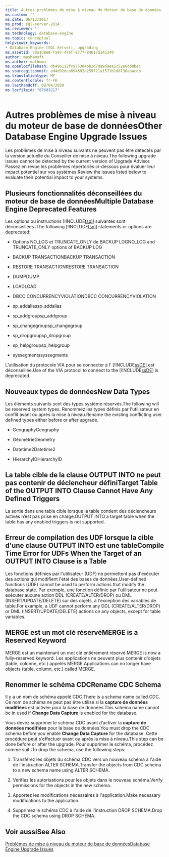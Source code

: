 ```yaml
---
title: Autres problèmes de mise à niveau de Moteur de base de données | Microsoft Docs
ms.custom: ''
ms.date: 06/13/2017
ms.prod: sql-server-2014
ms.reviewer: ''
ms.technology: database-engine
ms.topic: conceptual
helpviewer_keywords:
- Database Engine [SQL Server], upgrading
ms.assetid: 78a1d8e8-fa97-476f-8777-84617d145340
author: mashamsft
ms.author: mathoma
ms.openlocfilehash: db496112fc975304bb2d7da9d9ea1c52e6dd8bec
ms.sourcegitcommit: ad4d92dce894592a259721a1571b1d8736abacdb
ms.translationtype: MT
ms.contentlocale: fr-FR
ms.lasthandoff: 08/04/2020
ms.locfileid: "87603217"
---
```

# <a name="other-database-engine-upgrade-issues"></a><span data-ttu-id="c3d9e-102">Autres problèmes de mise à niveau du moteur de base de données</span><span class="sxs-lookup"><span data-stu-id="c3d9e-102">Other Database Engine Upgrade Issues</span></span>
  <span data-ttu-id="c3d9e-103">Les problèmes de mise à niveau suivants ne peuvent pas être détectés par la version actuelle du Conseiller de mise à niveau.</span><span class="sxs-lookup"><span data-stu-id="c3d9e-103">The following upgrade issues cannot be detected by the current version of Upgrade Advisor.</span></span> <span data-ttu-id="c3d9e-104">Passez en revue les problèmes répertoriés ci-dessous pour évaluer leur impact potentiel sur vos systèmes.</span><span class="sxs-lookup"><span data-stu-id="c3d9e-104">Review the issues listed below to evaluate their potential impact to your systems.</span></span>  
  
## <a name="multiple-database-engine-deprecated-features"></a><span data-ttu-id="c3d9e-105">Plusieurs fonctionnalités déconseillées du moteur de base de données</span><span class="sxs-lookup"><span data-stu-id="c3d9e-105">Multiple Database Engine Deprecated Features</span></span>  
 <span data-ttu-id="c3d9e-106">Les options ou instructions [!INCLUDE[tsql](../../includes/tsql-md.md)] suivantes sont déconseillées :</span><span class="sxs-lookup"><span data-stu-id="c3d9e-106">The following [!INCLUDE[tsql](../../includes/tsql-md.md)] statements or options are deprecated:</span></span>  
  
-   <span data-ttu-id="c3d9e-107">Options NO_LOG et TRUNCATE_ONLY de BACKUP LOG</span><span class="sxs-lookup"><span data-stu-id="c3d9e-107">NO_LOG and TRUNCATE_ONLY options of BACKUP LOG</span></span>  
  
-   <span data-ttu-id="c3d9e-108">BACKUP TRANSACTION</span><span class="sxs-lookup"><span data-stu-id="c3d9e-108">BACKUP TRANSACTION</span></span>  
  
-   <span data-ttu-id="c3d9e-109">RESTORE TRANSACTION</span><span class="sxs-lookup"><span data-stu-id="c3d9e-109">RESTORE TRANSACTION</span></span>  
  
-   <span data-ttu-id="c3d9e-110">DUMP</span><span class="sxs-lookup"><span data-stu-id="c3d9e-110">DUMP</span></span>  
  
-   <span data-ttu-id="c3d9e-111">LOAD</span><span class="sxs-lookup"><span data-stu-id="c3d9e-111">LOAD</span></span>  
  
-   <span data-ttu-id="c3d9e-112">DBCC CONCURRENCYVIOLATION</span><span class="sxs-lookup"><span data-stu-id="c3d9e-112">DBCC CONCURRENCYVIOLATION</span></span>  
  
-   <span data-ttu-id="c3d9e-113">sp_addalias</span><span class="sxs-lookup"><span data-stu-id="c3d9e-113">sp_addalias</span></span>  
  
-   <span data-ttu-id="c3d9e-114">sp_addgroup</span><span class="sxs-lookup"><span data-stu-id="c3d9e-114">sp_addgroup</span></span>  
  
-   <span data-ttu-id="c3d9e-115">sp_changegroup</span><span class="sxs-lookup"><span data-stu-id="c3d9e-115">sp_changegroup</span></span>  
  
-   <span data-ttu-id="c3d9e-116">sp_dropgroup</span><span class="sxs-lookup"><span data-stu-id="c3d9e-116">sp_dropgroup</span></span>  
  
-   <span data-ttu-id="c3d9e-117">sp_helpgroup</span><span class="sxs-lookup"><span data-stu-id="c3d9e-117">sp_helpgroup</span></span>  
  
-   <span data-ttu-id="c3d9e-118">syssegments</span><span class="sxs-lookup"><span data-stu-id="c3d9e-118">syssegments</span></span>  
  
 <span data-ttu-id="c3d9e-119">L’utilisation du protocole VIA pour se connecter à l' [!INCLUDE[ssDE](../../includes/ssde-md.md)] est déconseillée.</span><span class="sxs-lookup"><span data-stu-id="c3d9e-119">Use of the VIA protocol to connect to the [!INCLUDE[ssDE](../../includes/ssde-md.md)] is deprecated.</span></span>  
  
## <a name="new-data-types"></a><span data-ttu-id="c3d9e-120">Nouveaux types de données</span><span class="sxs-lookup"><span data-stu-id="c3d9e-120">New Data Types</span></span>  
 <span data-ttu-id="c3d9e-121">Les éléments suivants sont des types système réservés.</span><span class="sxs-lookup"><span data-stu-id="c3d9e-121">The following will be reserved system types.</span></span> <span data-ttu-id="c3d9e-122">Renommez les types définis par l'utilisateur en conflit avant ou après la mise à niveau.</span><span class="sxs-lookup"><span data-stu-id="c3d9e-122">Rename the existing conflicting user defined types either before or after upgrade.</span></span>  
  
-   <span data-ttu-id="c3d9e-123">Geography</span><span class="sxs-lookup"><span data-stu-id="c3d9e-123">Geography</span></span>  
  
-   <span data-ttu-id="c3d9e-124">Géométrie</span><span class="sxs-lookup"><span data-stu-id="c3d9e-124">Geometry</span></span>  
  
-   <span data-ttu-id="c3d9e-125">Datetime2</span><span class="sxs-lookup"><span data-stu-id="c3d9e-125">Datetime2</span></span>  
  
-   <span data-ttu-id="c3d9e-126">HierarchyID</span><span class="sxs-lookup"><span data-stu-id="c3d9e-126">HierarchyID</span></span>  
  
## <a name="target-table-of-the-output-into-clause-cannot-have-any-defined-triggers"></a><span data-ttu-id="c3d9e-127">La table cible de la clause OUTPUT INTO ne peut pas contenir de déclencheur défini</span><span class="sxs-lookup"><span data-stu-id="c3d9e-127">Target Table of the OUTPUT INTO Clause Cannot Have Any Defined Triggers</span></span>  
 <span data-ttu-id="c3d9e-128">La sortie dans une table cible lorsque la table contient des déclencheurs activés n’est pas prise en charge.</span><span class="sxs-lookup"><span data-stu-id="c3d9e-128">OUTPUT INTO a target table when the table has any enabled triggers is not supported.</span></span>  
  
## <a name="compile-time-error-for-udfs-when-the-target-of-an-output-into-clause-is-a-table"></a><span data-ttu-id="c3d9e-129">Erreur de compilation des UDF lorsque la cible d'une clause OUTPUT INTO est une table</span><span class="sxs-lookup"><span data-stu-id="c3d9e-129">Compile Time Error for UDFs When the Target of an OUTPUT INTO Clause is a Table</span></span>  
 <span data-ttu-id="c3d9e-130">Les fonctions définies par l'utilisateur (UDF) ne permettent pas d'exécuter des actions qui modifient l'état des bases de données.</span><span class="sxs-lookup"><span data-stu-id="c3d9e-130">User-defined functions (UDF) cannot be used to perform actions that modify the database state.</span></span> <span data-ttu-id="c3d9e-131">Par exemple, une fonction définie par l'utilisateur ne peut exécuter aucune action DDL (CREATE/ALTER/DROP) ou DML (INSERT/UPDATE/DELETE) sur des objets, à l'exception des variables de table.</span><span class="sxs-lookup"><span data-stu-id="c3d9e-131">For example, a UDF cannot perform any DDL (CREATE/ALTER/DROP) or DML (INSERT/UPDATE/DELETE) actions on any objects, except for table variables.</span></span>  
  
## <a name="merge-is-a-reserved-keyword"></a><span data-ttu-id="c3d9e-132">MERGE est un mot clé réservé</span><span class="sxs-lookup"><span data-stu-id="c3d9e-132">MERGE is a Reserved Keyword</span></span>  
 <span data-ttu-id="c3d9e-133">MERGE est un maintenant un mot clé entièrement réservé.</span><span class="sxs-lookup"><span data-stu-id="c3d9e-133">MERGE is now a fully-reserved keyword.</span></span> <span data-ttu-id="c3d9e-134">Les applications ne peuvent plus contenir d'objets (table, colonne, etc.) appelés MERGE.</span><span class="sxs-lookup"><span data-stu-id="c3d9e-134">Applications can no longer have objects (table, column, etc.) called MERGE.</span></span>  
  
## <a name="rename-cdc-schema"></a><span data-ttu-id="c3d9e-135">Renommer le schéma CDC</span><span class="sxs-lookup"><span data-stu-id="c3d9e-135">Rename CDC Schema</span></span>  
 <span data-ttu-id="c3d9e-136">Il y a un nom de schéma appelé CDC.</span><span class="sxs-lookup"><span data-stu-id="c3d9e-136">There is a schema name called CDC.</span></span> <span data-ttu-id="c3d9e-137">Ce nom de schéma ne peut pas être utilisé si la **capture de données modifiées** est activée pour la base de données.</span><span class="sxs-lookup"><span data-stu-id="c3d9e-137">This schema name cannot be in used if **Change Data Capture** is enabled for the database.</span></span>  
  
 <span data-ttu-id="c3d9e-138">Vous devez supprimer le schéma CDC avant d’activer la **capture de données modifiées** pour la base de données.</span><span class="sxs-lookup"><span data-stu-id="c3d9e-138">You must drop the CDC schema before you enable **Change Data Capture** for the database.</span></span> <span data-ttu-id="c3d9e-139">Cette procédure peut s'effectuer avant ou après la mise à niveau.</span><span class="sxs-lookup"><span data-stu-id="c3d9e-139">This step can be done before or after the upgrade.</span></span> <span data-ttu-id="c3d9e-140">Pour supprimer le schéma, procédez comme suit :</span><span class="sxs-lookup"><span data-stu-id="c3d9e-140">To drop the schema, use the following steps:</span></span>  
  
1.  <span data-ttu-id="c3d9e-141">Transférez les objets du schéma CDC vers un nouveau schéma à l'aide de l'instruction ALTER SCHEMA.</span><span class="sxs-lookup"><span data-stu-id="c3d9e-141">Transfer the objects from CDC schema to a new schema name using ALTER SCHEMA.</span></span>  
  
2.  <span data-ttu-id="c3d9e-142">Vérifiez les autorisations pour les objets dans le nouveau schéma.</span><span class="sxs-lookup"><span data-stu-id="c3d9e-142">Verify permissions for the objects in the new schema.</span></span>  
  
3.  <span data-ttu-id="c3d9e-143">Apportez les modifications nécessaires à l'application.</span><span class="sxs-lookup"><span data-stu-id="c3d9e-143">Make necessary modifications to the application.</span></span>  
  
4.  <span data-ttu-id="c3d9e-144">Supprimez le schéma CDC à l'aide de l'instruction DROP SCHEMA.</span><span class="sxs-lookup"><span data-stu-id="c3d9e-144">Drop the CDC schema using DROP SCHEMA.</span></span>  
  
## <a name="see-also"></a><span data-ttu-id="c3d9e-145">Voir aussi</span><span class="sxs-lookup"><span data-stu-id="c3d9e-145">See Also</span></span>  
 [<span data-ttu-id="c3d9e-146">Problèmes de mise à niveau du moteur de base de données</span><span class="sxs-lookup"><span data-stu-id="c3d9e-146">Database Engine Upgrade Issues</span></span>](../../../2014/sql-server/install/database-engine-upgrade-issues.md)  
  
  
